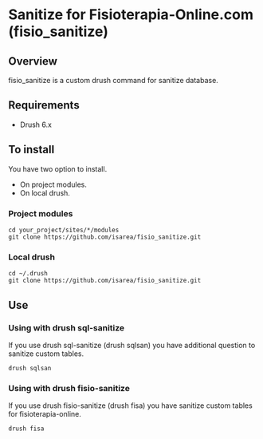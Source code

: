 
Sanitize for Fisioterapia-Online.com (fisio_sanitize)
======================

## Overview

fisio_sanitize is a custom drush command for sanitize database.


## Requirements
* Drush 6.x

## To install

You have two option to install.
* On project modules.
* On local drush.

### Project modules
```
cd your_project/sites/*/modules
git clone https://github.com/isarea/fisio_sanitize.git
```

### Local drush
```
cd ~/.drush
git clone https://github.com/isarea/fisio_sanitize.git
```

## Use
### Using with drush sql-sanitize
If you use drush sql-sanitize (drush sqlsan) you have additional question to sanitize custom tables.
```
drush sqlsan
```
### Using with drush fisio-sanitize
If you use drush fisio-sanitize (drush fisa) you have sanitize custom tables for fisioterapia-online.
```
drush fisa
```
